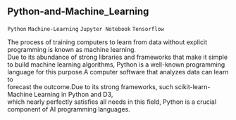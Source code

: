 ## Python-and-Machine_Learning
`Python` `Machine-Learning` `Jupyter Notebook` `Tensorflow`
 
The process of training computers to learn from data without explicit programming is known as machine learning.     
Due to its abundance of strong libraries and frameworks that make it simple to build machine learning algorithms, 
Python is a well-known programming language for this purpose.A computer software that analyzes data can learn to   
forecast the outcome.Due to its strong frameworks, such scikit-learn-Machine Learning in Python and D3,      
which nearly perfectly satisfies all needs in this field, Python is a crucial component of AI programming languages.   
 
